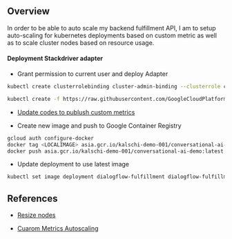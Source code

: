 ##  Overview
In order to be able to auto scale my backend fulfillment API, I am to setup auto-scaling for kubernetes deployments based on custom metric as well as to scale cluster nodes based on resource usage.


####    Deployment Stackdriver adapter

-   Grant permission to current user and deploy Adapter

```bash
kubectl create clusterrolebinding cluster-admin-binding --clusterrole cluster-admin --user "$(gcloud config get-value account)"

kubectl create -f https://raw.githubusercontent.com/GoogleCloudPlatform/k8s-stackdriver/master/custom-metrics-stackdriver-adapter/deploy/production/adapter.yaml
```

-   [Update codes to publush custom metrics](../../processors/MetricsManager.js)

-   Create new image and push to Google Container Registry

```bash
gcloud auth configure-docker
docker tag <LOCALIMAGE> asia.gcr.io/kalschi-demo-001/conversational-ai-demo:latest
docker push asia.gcr.io/kalschi-demo-001/conversational-ai-demo:latest
```

-   Update deployment to use latest image

```bash
kubectl set image deployment dialogflow-fulfillment dialogflow-fulfillment=asia.gcr.io/kalschi-demo-001/conversational-ai-demo:latest
```
##  References

-   [Resize nodes](https://cloud.google.com/kubernetes-engine/docs/how-to/resizing-a-cluster)

-   [Cuarom Metrics Autoscaling](https://cloud.google.com/kubernetes-engine/docs/tutorials/custom-metrics-autoscaling)